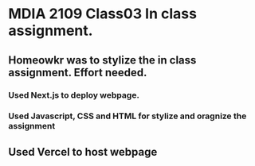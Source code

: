 # MDIA 2109 Class03 In class assignment.
## Homeowkr was to stylize the in class assignment. Effort needed.

### Used Next.js to deploy webpage.
### Used Javascript, CSS and HTML for stylize and oragnize the assignment

## Used Vercel to host webpage